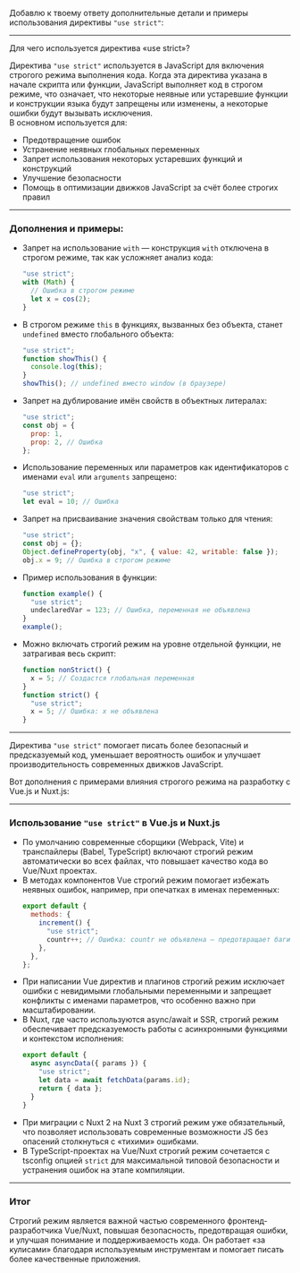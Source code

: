 Добавлю к твоему ответу дополнительные детали и примеры использования директивы `"use strict"`:

---

Для чего используется директива «use strict»?

Директива `"use strict"` используется в JavaScript для включения строгого режима выполнения кода. Когда эта директива указана в начале скрипта или функции, JavaScript выполняет код в строгом режиме, что означает, что некоторые неявные или устаревшие функции и конструкции языка будут запрещены или изменены, а некоторые ошибки будут вызывать исключения.  
В основном используется для:

- Предотвращение ошибок
- Устранение неявных глобальных переменных
- Запрет использования некоторых устаревших функций и конструкций
- Улучшение безопасности
- Помощь в оптимизации движков JavaScript за счёт более строгих правил

---

### Дополнения и примеры:

- Запрет на использование `with` — конструкция `with` отключена в строгом режиме, так как усложняет анализ кода:

  ```js
  "use strict";
  with (Math) {
    // Ошибка в строгом режиме
    let x = cos(2);
  }
  ```

- В строгом режиме `this` в функциях, вызванных без объекта, станет `undefined` вместо глобального объекта:

  ```js
  "use strict";
  function showThis() {
    console.log(this);
  }
  showThis(); // undefined вместо window (в браузере)
  ```

- Запрет на дублирование имён свойств в объектных литералах:

  ```js
  "use strict";
  const obj = {
    prop: 1,
    prop: 2, // Ошибка
  };
  ```

- Использование переменных или параметров как идентификаторов с именами `eval` или `arguments` запрещено:

  ```js
  "use strict";
  let eval = 10; // Ошибка
  ```

- Запрет на присваивание значения свойствам только для чтения:

  ```js
  "use strict";
  const obj = {};
  Object.defineProperty(obj, "x", { value: 42, writable: false });
  obj.x = 9; // Ошибка в строгом режиме
  ```

- Пример использования в функции:

  ```js
  function example() {
    "use strict";
    undeclaredVar = 123; // Ошибка, переменная не объявлена
  }
  example();
  ```

- Можно включать строгий режим на уровне отдельной функции, не затрагивая весь скрипт:
  ```js
  function nonStrict() {
    x = 5; // Создастся глобальная переменная
  }
  function strict() {
    "use strict";
    x = 5; // Ошибка: x не объявлена
  }
  ```

---

Директива `"use strict"` помогает писать более безопасный и предсказуемый код, уменьшает вероятность ошибок и улучшает производительность современных движков JavaScript.

Вот дополнения с примерами влияния строгого режима на разработку с Vue.js и Nuxt.js:

---

### Использование `"use strict"` в Vue.js и Nuxt.js

- По умолчанию современные сборщики (Webpack, Vite) и транспайлеры (Babel, TypeScript) включают строгий режим автоматически во всех файлах, что повышает качество кода во Vue/Nuxt проектах.
- В методах компонентов Vue строгий режим помогает избежать неявных ошибок, например, при опечатках в именах переменных:
  ```js
  export default {
    methods: {
      increment() {
        "use strict";
        countr++; // Ошибка: countr не объявлена — предотвращает баги
      },
    },
  };
  ```
- При написании Vue директив и плагинов строгий режим исключает ошибки с невидимыми глобальными переменными и запрещает конфликты с именами параметров, что особенно важно при масштабировании.
- В Nuxt, где часто используются async/await и SSR, строгий режим обеспечивает предсказуемость работы с асинхронными функциями и контекстом исполнения:
  ```js
  export default {
    async asyncData({ params }) {
      "use strict";
      let data = await fetchData(params.id);
      return { data };
    }
  }
  ```
- При миграции с Nuxt 2 на Nuxt 3 строгий режим уже обязательный, что позволяет использовать современные возможности JS без опасений столкнуться с «тихими» ошибками.
- В TypeScript-проектах на Vue/Nuxt строгий режим сочетается с tsconfig опцией `strict` для максимальной типовой безопасности и устранения ошибок на этапе компиляции.

---

### Итог

Строгий режим является важной частью современного фронтенд-разработчика Vue/Nuxt, повышая безопасность, предотвращая ошибки, и улучшая понимание и поддерживаемость кода. Он работает «за кулисами» благодаря используемым инструментам и помогает писать более качественные приложения.

